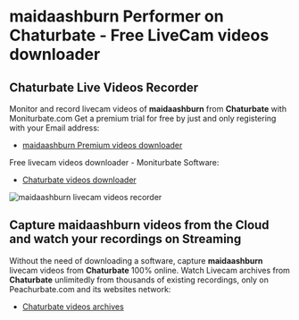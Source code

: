 # maidaashburn Performer on Chaturbate - Free LiveCam videos downloader

## Chaturbate Live Videos Recorder

Monitor and record livecam videos of **maidaashburn** from **Chaturbate** with Moniturbate.com
Get a premium trial for free by just and only registering with your Email address:
* [maidaashburn Premium videos downloader](https://moniturbate.com/request-demo-licence-key.html)

Free livecam videos downloader - Moniturbate Software:
* [Chaturbate videos downloader](https://moniturbate.com/moniturbate-download-software.html)

![maidaashburn livecam videos recorder](https://peachurnet.com/templates/moniturbate-software.png)


## Capture maidaashburn videos from the Cloud and watch your recordings on Streaming

Without the need of downloading a software, capture **maidaashburn** livecam videos from **Chaturbate** 100% online.
Watch Livecam archives from **Chaturbate** unlimitedly from thousands of existing recordings, only on Peachurbate.com and its websites network:
* [Chaturbate videos archives](https://peachurnet.com/)